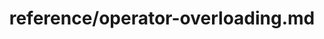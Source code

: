 ---
title: reference/operator-overloading.md
showAuthorInfo: false
redirect_path: https://kotlinlang.org/docs/operator-overloading.html
---